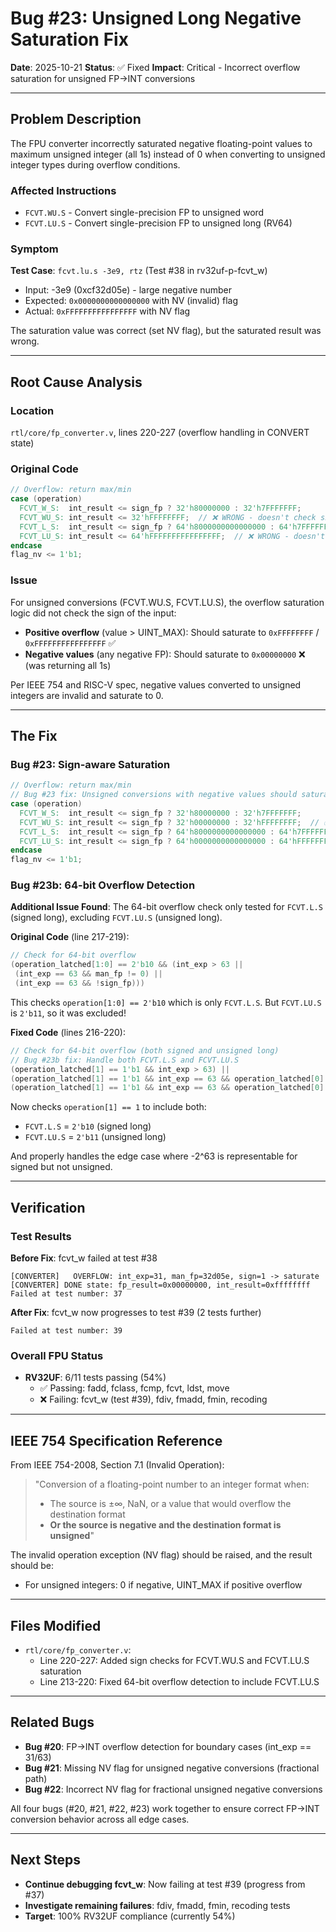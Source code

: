 # Bug #23: Unsigned Long Negative Saturation Fix

**Date**: 2025-10-21
**Status**: ✅ Fixed
**Impact**: Critical - Incorrect overflow saturation for unsigned FP→INT conversions

---

## Problem Description

The FPU converter incorrectly saturated negative floating-point values to maximum unsigned integer (all 1s) instead of 0 when converting to unsigned integer types during overflow conditions.

### Affected Instructions
- `FCVT.WU.S` - Convert single-precision FP to unsigned word
- `FCVT.LU.S` - Convert single-precision FP to unsigned long (RV64)

### Symptom
**Test Case**: `fcvt.lu.s -3e9, rtz` (Test #38 in rv32uf-p-fcvt_w)
- Input: -3e9 (0xcf32d05e) - large negative number
- Expected: `0x0000000000000000` with NV (invalid) flag
- Actual: `0xFFFFFFFFFFFFFFFF` with NV flag

The saturation value was correct (set NV flag), but the saturated result was wrong.

---

## Root Cause Analysis

### Location
`rtl/core/fp_converter.v`, lines 220-227 (overflow handling in CONVERT state)

### Original Code
```verilog
// Overflow: return max/min
case (operation)
  FCVT_W_S:  int_result <= sign_fp ? 32'h80000000 : 32'h7FFFFFFF;
  FCVT_WU_S: int_result <= 32'hFFFFFFFF;  // ❌ WRONG - doesn't check sign
  FCVT_L_S:  int_result <= sign_fp ? 64'h8000000000000000 : 64'h7FFFFFFFFFFFFFFF;
  FCVT_LU_S: int_result <= 64'hFFFFFFFFFFFFFFFF;  // ❌ WRONG - doesn't check sign
endcase
flag_nv <= 1'b1;
```

### Issue
For unsigned conversions (FCVT.WU.S, FCVT.LU.S), the overflow saturation logic did not check the sign of the input:
- **Positive overflow** (value > UINT_MAX): Should saturate to `0xFFFFFFFF` / `0xFFFFFFFFFFFFFFFF` ✅
- **Negative values** (any negative FP): Should saturate to `0x00000000` ❌ (was returning all 1s)

Per IEEE 754 and RISC-V spec, negative values converted to unsigned integers are invalid and saturate to 0.

---

## The Fix

### Bug #23: Sign-aware Saturation
```verilog
// Overflow: return max/min
// Bug #23 fix: Unsigned conversions with negative values should saturate to 0
case (operation)
  FCVT_W_S:  int_result <= sign_fp ? 32'h80000000 : 32'h7FFFFFFF;
  FCVT_WU_S: int_result <= sign_fp ? 32'h00000000 : 32'hFFFFFFFF;  // ✅ Check sign
  FCVT_L_S:  int_result <= sign_fp ? 64'h8000000000000000 : 64'h7FFFFFFFFFFFFFFF;
  FCVT_LU_S: int_result <= sign_fp ? 64'h0000000000000000 : 64'hFFFFFFFFFFFFFFFF;  // ✅ Check sign
endcase
flag_nv <= 1'b1;
```

### Bug #23b: 64-bit Overflow Detection
**Additional Issue Found**: The 64-bit overflow check only tested for `FCVT.L.S` (signed long), excluding `FCVT.LU.S` (unsigned long).

**Original Code** (line 217-219):
```verilog
// Check for 64-bit overflow
(operation_latched[1:0] == 2'b10 && (int_exp > 63 ||
 (int_exp == 63 && man_fp != 0) ||
 (int_exp == 63 && !sign_fp)))
```

This checks `operation[1:0] == 2'b10` which is only `FCVT.L.S`. But `FCVT.LU.S` is `2'b11`, so it was excluded!

**Fixed Code** (lines 216-220):
```verilog
// Check for 64-bit overflow (both signed and unsigned long)
// Bug #23b fix: Handle both FCVT.L.S and FCVT.LU.S
(operation_latched[1] == 1'b1 && int_exp > 63) ||
(operation_latched[1] == 1'b1 && int_exp == 63 && operation_latched[0] == 1'b1) ||  // Unsigned long at 2^63 always overflows
(operation_latched[1] == 1'b1 && int_exp == 63 && operation_latched[0] == 1'b0 && (man_fp != 0 || !sign_fp))  // Signed long: overflow except exactly -2^63
```

Now checks `operation[1] == 1` to include both:
- `FCVT.L.S` = `2'b10` (signed long)
- `FCVT.LU.S` = `2'b11` (unsigned long)

And properly handles the edge case where -2^63 is representable for signed but not unsigned.

---

## Verification

### Test Results
**Before Fix**: fcvt_w failed at test #38
```
[CONVERTER]   OVERFLOW: int_exp=31, man_fp=32d05e, sign=1 -> saturate
[CONVERTER] DONE state: fp_result=0x00000000, int_result=0xffffffff
Failed at test number: 37
```

**After Fix**: fcvt_w now progresses to test #39 (2 tests further)
```
Failed at test number: 39
```

### Overall FPU Status
- **RV32UF**: 6/11 tests passing (54%)
  - ✅ Passing: fadd, fclass, fcmp, fcvt, ldst, move
  - ❌ Failing: fcvt_w (test #39), fdiv, fmadd, fmin, recoding

---

## IEEE 754 Specification Reference

From IEEE 754-2008, Section 7.1 (Invalid Operation):
> "Conversion of a floating-point number to an integer format when:
> - The source is ±∞, NaN, or a value that would overflow the destination format
> - **Or the source is negative and the destination format is unsigned**"

The invalid operation exception (NV flag) should be raised, and the result should be:
- For unsigned integers: 0 if negative, UINT_MAX if positive overflow

---

## Files Modified
- `rtl/core/fp_converter.v`:
  - Line 220-227: Added sign checks for FCVT.WU.S and FCVT.LU.S saturation
  - Line 213-220: Fixed 64-bit overflow detection to include FCVT.LU.S

---

## Related Bugs
- **Bug #20**: FP→INT overflow detection for boundary cases (int_exp == 31/63)
- **Bug #21**: Missing NV flag for unsigned negative conversions (fractional path)
- **Bug #22**: Incorrect NV flag for fractional unsigned negative conversions

All four bugs (#20, #21, #22, #23) work together to ensure correct FP→INT conversion behavior across all edge cases.

---

## Next Steps
- **Continue debugging fcvt_w**: Now failing at test #39 (progress from #37)
- **Investigate remaining failures**: fdiv, fmadd, fmin, recoding tests
- **Target**: 100% RV32UF compliance (currently 54%)
